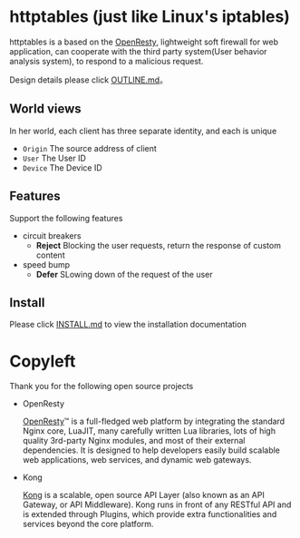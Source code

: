 # httptables (just like Linux's iptables)
httptables is a based on the [OpenResty](#OpenResty), lightweight soft firewall for web application, can cooperate with the third party system(User behavior analysis system), to respond to a malicious request.


Design details please click [OUTLINE.md](OUTLINE.md)。

## World views 
In her world, each client has three separate identity, and each is unique

* `Origin` The source address of client
* `User`   The User ID
* `Device` The Device ID

## Features
Support the following features

* circuit breakers
  * **Reject** Blocking the user requests, return the response of custom content
* speed bump
  * **Defer** SLowing down of the request of the user

## Install
Please click [INSTALL.md](doc/INSTALL.md) to view the installation documentation


# Copyleft
Thank you for the following open source projects


* OpenResty

  <span id="OpenResty">[OpenResty](https://openresty.org/en/)™</span> is a full-fledged web platform by integrating the standard Nginx core, LuaJIT, many carefully written Lua libraries, lots of high quality 3rd-party Nginx modules, and most of their external dependencies. It is designed to help developers easily build scalable web applications, web services, and dynamic web gateways.

* Kong

  [Kong](http://www.getkong.org/) is a scalable, open source API Layer (also known as an API Gateway, or API Middleware). Kong runs in front of any RESTful API and is extended through Plugins, which provide extra functionalities and services beyond the core platform.

